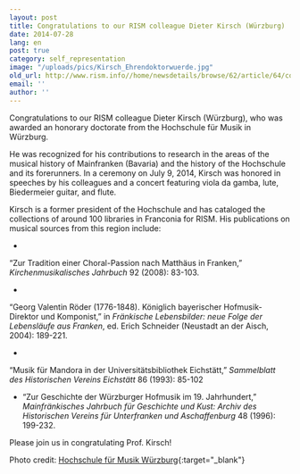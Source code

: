 ```yaml
---
layout: post
title: Congratulations to our RISM colleague Dieter Kirsch (Würzburg)
date: 2014-07-28
lang: en
post: true
category: self_representation
image: "/uploads/pics/Kirsch_Ehrendoktorwuerde.jpg"
old_url: http://www.rism.info//home/newsdetails/browse/62/article/64/congratulations-to-our-rism-colleague-dieter-kirsch-wuerzburg.html
email: ''
author: ''
---
```



Congratulations to our RISM colleague Dieter Kirsch (Würzburg), who was awarded an honorary doctorate from the Hochschule für Musik in Würzburg.

He was recognized for his contributions to research in the areas of the musical history of Mainfranken (Bavaria) and the history of the Hochschule and its forerunners. In a ceremony on July 9, 2014, Kirsch was honored in speeches by his colleagues and a concert featuring viola da gamba, lute, Biedermeier guitar, and flute.

Kirsch is a former president of the Hochschule and has cataloged the collections of around 100 libraries in Franconia for RISM. His publications on musical sources from this region include:

-

“Zur Tradition einer Choral-Passion nach Matthäus in Franken,” _Kirchenmusikalisches Jahrbuch_ 92 (2008): 83-103.

-

“Georg Valentin Röder (1776-1848). Königlich bayerischer Hofmusik-Direktor und Komponist,” in _Fränkische Lebensbilder: neue Folge der Lebensläufe aus Franken_, ed. Erich Schneider (Neustadt an der Aisch, 2004): 189-221.

-

“Musik für Mandora in der Universitätsbibliothek Eichstätt,” _Sammelblatt des Historischen Vereins Eichstätt_ 86 (1993): 85-102

- “Zur Geschichte der Würzburger Hofmusik im 19. Jahrhundert,” _Mainfränkisches Jahrbuch für Geschichte und Kust: Archiv des Historischen Vereins für Unterfranken und Aschaffenburg_ 48 (1996): 199-232.

Please join us in congratulating Prof. Kirsch!

Photo credit: [Hochschule für Musik Würzburg](http://www.hfm-wuerzburg.de/home/news/verleihung-der-ehrendoktorwuerde.html){:target="_blank"}